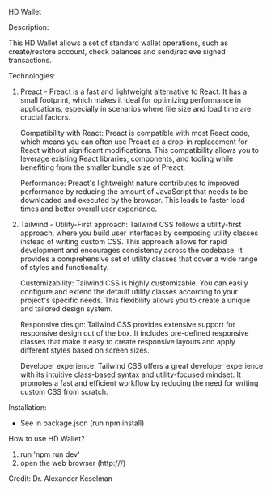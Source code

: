 HD Wallet

Description:

This HD Wallet allows a set of standard wallet operations, such as create/restore account, check balances and send/recieve signed transactions.

Technologies:

1. Preact -
   Preact is a fast and lightweight alternative to React. It has a small footprint, which makes it ideal for optimizing performance in applications, especially in scenarios where file size and load time are crucial factors.

   Compatibility with React: Preact is compatible with most React code, which means you can often use Preact as a drop-in replacement for React without significant modifications. This compatibility allows you to leverage existing React libraries, components, and tooling while benefiting from the smaller bundle size of Preact.

   Performance: Preact's lightweight nature contributes to improved performance by reducing the amount of JavaScript that needs to be downloaded and executed by the browser. This leads to faster load times and better overall user experience.

2. Tailwind -
   Utility-First approach: Tailwind CSS follows a utility-first approach, where you build user interfaces by composing utility classes instead of writing custom CSS. This approach allows for rapid development and encourages consistency across the codebase. It provides a comprehensive set of utility classes that cover a wide range of styles and functionality.

   Customizability: Tailwind CSS is highly customizable. You can easily configure and extend the default utility classes according to your project's specific needs. This flexibility allows you to create a unique and tailored design system.

   Responsive design: Tailwind CSS provides extensive support for responsive design out of the box. It includes pre-defined responsive classes that make it easy to create responsive layouts and apply different styles based on screen sizes.

   Developer experience: Tailwind CSS offers a great developer experience with its intuitive class-based syntax and utility-focused mindset. It promotes a fast and efficient workflow by reducing the need for writing custom CSS from scratch.

Installation:

- See in package.json (run npm install)

How to use HD Wallet?

1. run 'npm run dev'
2. open the web browser (http://<local host>/)

Credit: Dr. Alexander Keselman
